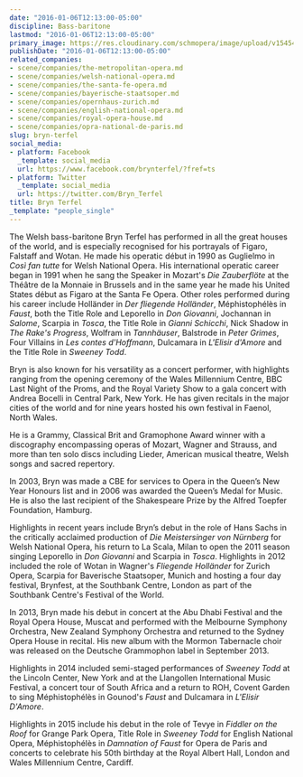```yaml
---
date: "2016-01-06T12:13:00-05:00"
discipline: Bass-baritone
lastmod: "2016-01-06T12:13:00-05:00"
primary_image: https://res.cloudinary.com/schmopera/image/upload/v1545409169/media/webhook-uploads/1452100233598/2016-01-05---Bryn-Terfel.jpg.jpg
publishDate: "2016-01-06T12:13:00-05:00"
related_companies:
- scene/companies/the-metropolitan-opera.md
- scene/companies/welsh-national-opera.md
- scene/companies/the-santa-fe-opera.md
- scene/companies/bayerische-staatsoper.md
- scene/companies/opernhaus-zurich.md
- scene/companies/english-national-opera.md
- scene/companies/royal-opera-house.md
- scene/companies/opra-national-de-paris.md
slug: bryn-terfel
social_media:
- platform: Facebook
  _template: social_media
  url: https://www.facebook.com/brynterfel/?fref=ts
- platform: Twitter
  _template: social_media
  url: https://twitter.com/Bryn_Terfel
title: Bryn Terfel
_template: "people_single"
---
```


The Welsh bass-baritone Bryn Terfel has performed in all the great houses of the world, and is especially recognised for his portrayals of Figaro, Falstaff and Wotan. He made his operatic début in 1990 as Guglielmo in *Così fan tutte* for Welsh National Opera. His international operatic career began in 1991 when he sang the Speaker in Mozart's *Die Zauberflöte* at the Théâtre de la Monnaie in Brussels and in the same year he made his United States début as Figaro at the Santa Fe Opera. Other roles performed during his career include Holländer in *Der fliegende Holländer*, Méphistophélès in *Faust*, both the Title Role and Leporello in *Don Giovanni*, Jochannan in *Salome*, Scarpia in *Tosca*, the Title Role in *Gianni Schicchi*, Nick Shadow in *The Rake's Progress*, Wolfram in *Tannhäuser*, Balstrode in *Peter Grimes*, Four Villains in *Les contes d'Hoffmann*, Dulcamara in *L'Elisir d'Amore* and the Title Role in *Sweeney Todd*.

Bryn is also known for his versatility as a concert performer, with highlights ranging from the opening ceremony of the Wales Millennium Centre, BBC Last Night of the Proms, and the Royal Variety Show to a gala concert with Andrea Bocelli in Central Park, New York. He has given recitals in the major cities of the world and for nine years hosted his own festival in Faenol, North Wales.

He is a Grammy, Classical Brit and Gramophone Award winner with a discography encompassing operas of Mozart, Wagner and Strauss, and more than ten solo discs including Lieder, American musical theatre, Welsh songs and sacred repertory.

In 2003, Bryn was made a CBE for services to Opera in the Queen’s New Year Honours list and in 2006 was awarded the Queen’s Medal for Music. He is also the last recipient of the Shakespeare Prize by the Alfred Toepfer Foundation, Hamburg.

Highlights in recent years include Bryn’s debut in the role of Hans Sachs in the critically acclaimed production of *Die Meistersinger von Nürnberg* for Welsh National Opera, his return to La Scala, Milan to open the 2011 season singing Leporello in *Don Giovanni* and Scarpia in *Tosca*. Highlights in 2012 included the role of Wotan in Wagner's *Fliegende Holländer* for Zurich Opera, Scarpia for Baverische Staatsoper, Munich and hosting a four day festival, Brynfest, at the Southbank Centre, London as part of the Southbank Centre's Festival of the World.

In 2013, Bryn made his debut in concert at the Abu Dhabi Festival and the Royal Opera House, Muscat and performed with the Melbourne Symphony Orchestra, New Zealand Symphony Orchestra and returned to the Sydney Opera House in recital. His new album with the Mormon Tabernacle choir was released on the Deutsche Grammophon label in September 2013.

Highlights in 2014 included semi-staged performances of *Sweeney Todd* at the Lincoln Center, New York and at the Llangollen International Music Festival, a concert tour of South Africa and a return to ROH, Covent Garden to sing Méphistophélès in Gounod's *Faust* and Dulcamara in *L'Elisir D'Amore*.

Highlights in 2015 include his debut in the role of Tevye in *Fiddler on the Roof* for Grange Park Opera, Title Role in *Sweeney Todd* for English National Opera, Méphistophélès in *Damnation of Faust* for Opera de Paris and concerts to celebrate his 50th birthday at the Royal Albert Hall, London and Wales Millennium Centre, Cardiff. 


